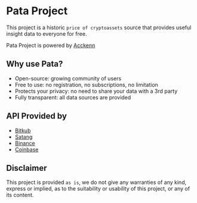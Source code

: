 # Pata Project

This project is a historic `price of cryptoassets` source that provides useful insight data to everyone for free.

Pata Project is powered by [Acckenn](https://acckenn.com/)

## Why use Pata?

* Open-source: growing community of users
* Free to use: no registration, no subscriptions, no limitation
* Protects your privacy: no need to share your data with a 3rd party
* Fully transparent: all data sources are provided

## API Provided by

* [Bitkub](https://www.bitkub.com/)
* [Satang](https://satangcorp.com/)
* [Binance](https://www.binance.com/)
* [Coinbase](https://www.coinbase.com/)

## Disclaimer

This project is provided `as is`, we do not give any warranties of any kind, express or implied, as to the suitability or usability of this project, or any of its content.
